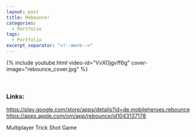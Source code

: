 ```yaml
---
layout: post
title: Rebounce!
categories:
  - Portfolio
tags:
  - Portfolio
excerpt_separator: "<!--more-->"
---
```


{% include youtube.html video-id="VvXOjgvff6g" cover-image="rebounce_cover.jpg" %}

 ឵឵
<!--more-->

### Links: 
<https://play.google.com/store/apps/details?id=de.mobileheroes.rebounce>
<https://apps.apple.com/om/app/rebounce/id1043137178>

Multiplayer Trick Shot Game
